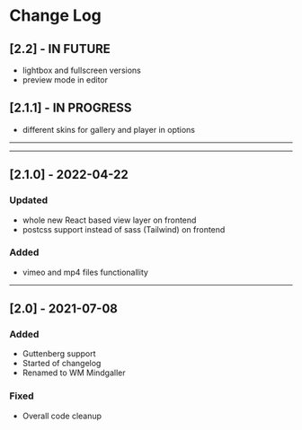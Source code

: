 # Change Log




## [2.2] - IN FUTURE
- lightbox and fullscreen versions
- preview mode in editor


## [2.1.1] - IN PROGRESS
- different skins for gallery and player in options



-----------------------------------------------------
-----------------------------------------------------


## [2.1.0] - 2022-04-22
  
### Updated
- whole new React based view layer on frontend
- postcss support instead of sass (Tailwind) on frontend

### Added
- vimeo and mp4 files functionallity

 -------------------------------------- 

## [2.0] - 2021-07-08
 
### Added
 
- Guttenberg support
- Started of changelog
- Renamed to WM Mindgaller

### Fixed
 
- Overall code cleanup